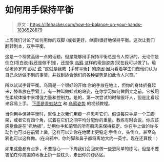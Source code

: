 # 如何用手保持平衡

> 原文：<https://lifehacker.com/how-to-balance-on-your-hands-1836528879>

上周我们讨论了如何用你的双脚 (或者更好，单脚)很好地保持平衡。这次让我们翻转剧本，双手平衡。



这是一个稍微高级一点的话题，但是能够用手保持平衡总是令人惊讶的，无论你是倒立(坦白说:我还是做不到)，还是像 [乌鸦](https://www.yogajournal.com/poses/crane-pose) 这样的瑜伽姿势(现在我可以做了)。瑜伽老师罗宾·彭尼 [说](https://robinpenney.yoga/arm-balance-tips/) “这就是我教【手臂平衡】的原因:因为看着学生们做他们认为自己永远做不到的事情，并找到适合他们的各种姿势是如此令人兴奋。”

所以试试手臂平衡。乌鸦是一个很好的开始:你的手放在地上，但你的身体折叠起来，膝盖放在手臂上。有一种叫做蛙式的站姿，在你学习如何做倒立之前，它被用在柔软体操中来增强力量和控制力。是的，第一次尝试的时候很吓人，但是比看起来容易上手。 [下面是青蛙站立](https://www.youtube.com/watch?v=fAg1ZlngaMo) 和 [乌鸦姿势](https://www.youtube.com/watch?v=DgvjvwPGLPY) 的视频教程。

当你用手保持平衡时，就像上次我们用脚一样思考它们。假设每只手是一个三脚架，或者它有四个角，试着在它们之间平均分配你的重量。教练有时会说，你应该感觉像是在“抓地板”，动用你手和前臂的所有肌肉来保持稳定。你在手上做的许多动作也可以在前臂上做，这样可以让你在地面上更稳定:手倒立，头倒立，甚至乌鸦也可以这样做。(在乌鸦中，你的脚和鼻子都将离地大约一英寸。现在还算数！)

如果这些都有点多，不要担心——下周我们会回来做一些更简单的练习。但是不要害怕在你周围的地板上扔一些枕头，走出你的舒适区。